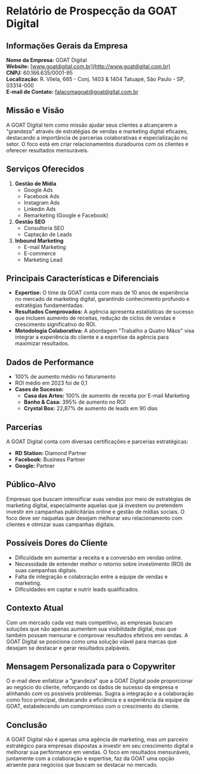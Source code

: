 # Relatório de Prospecção da GOAT Digital

## Informações Gerais da Empresa
**Nome da Empresa:** GOAT Digital  
**Website:** [www.goatdigital.com.br](http://www.goatdigital.com.br)  
**CNPJ:** 60.166.635/0001-95  
**Localização:** R. Vilela, 665 - Conj. 1403 & 1404 Tatuapé, São Paulo - SP, 03314-000  
**E-mail de Contato:** falacomagoat@goatdigital.com.br  

## Missão e Visão
A GOAT Digital tem como missão ajudar seus clientes a alcançarem a "grandeza" através de estratégias de vendas e marketing digital eficazes, destacando a importância de parcerias colaborativas e especialização no setor. O foco está em criar relacionamentos duradouros com os clientes e oferecer resultados mensuráveis.

## Serviços Oferecidos
1. **Gestão de Mídia**
   - Google Ads
   - Facebook Ads
   - Instagram Ads
   - Linkedin Ads
   - Remarketing (Google e Facebook)
2. **Gestão SEO**
   - Consultoria SEO
   - Captação de Leads
3. **Inbound Marketing**
   - E-mail Marketing
   - E-commerce
   - Marketing Lead

## Principais Características e Diferenciais
- **Expertise:** O time da GOAT conta com mais de 10 anos de experiência no mercado de marketing digital, garantindo conhecimento profundo e estratégias fundamentadas.
- **Resultados Comprovados:** A agência apresenta estatísticas de sucesso que incluem aumento de receitas, redução de ciclos de vendas e crescimento significativo do ROI.
- **Metodologia Colaborativa:** A abordagem "Trabalho a Quatro Mãos" visa integrar a experiência do cliente e a expertise da agência para maximizar resultados.

## Dados de Performance
- 100% de aumento médio no faturamento
- ROI médio em 2023 foi de 0,1
- **Cases de Sucesso:**
  - **Casa das Artes:** 100% de aumento de receita por E-mail Marketing
  - **Banho & Casa:** 395% de aumento no ROI
  - **Crystal Box:** 22,87% de aumento de leads em 90 dias

## Parcerias
A GOAT Digital conta com diversas certificações e parcerias estratégicas:
- **RD Station:** Diamond Partner 
- **Facebook:** Business Partner
- **Google:** Partner

## Público-Alvo
Empresas que buscam intensificar suas vendas por meio de estratégias de marketing digital, especialmente aquelas que já investem ou pretendem investir em campanhas publicitárias online e gestão de mídias sociais. O foco deve ser naquelas que desejam melhorar seu relacionamento com clientes e otimizar suas campanhas digitais.

## Possíveis Dores do Cliente
- Dificuldade em aumentar a receita e a conversão em vendas online.
- Necessidade de entender melhor o retorno sobre investimento (ROI) de suas campanhas digitais.
- Falta de integração e colaboração entre a equipe de vendas e marketing.
- Dificuldades em captar e nutrir leads qualificados.

## Contexto Atual
Com um mercado cada vez mais competitivo, as empresas buscam soluções que não apenas aumentem sua visibilidade digital, mas que também possam mensurar e comprovar resultados efetivos em vendas. A GOAT Digital se posiciona como uma solução viável para marcas que desejam se destacar e gerar resultados palpáveis.

## Mensagem Personalizada para o Copywriter
O e-mail deve enfatizar a "grandeza" que a GOAT Digital pode proporcionar ao negócio do cliente, reforçando os dados de sucesso da empresa e alinhando com os possíveis problemas. Sugira a integração e a colaboração como foco principal, destacando a eficiência e a experiência da equipe da GOAT, estabelecendo um compromisso com o crescimento do cliente.

## Conclusão
A GOAT Digital não é apenas uma agência de marketing, mas um parceiro estratégico para empresas dispostas a investir em seu crescimento digital e melhorar sua performance em vendas. O foco em resultados mensuráveis, juntamente com a colaboração e expertise, faz da GOAT uma opção atraente para negócios que buscam se destacar no mercado.